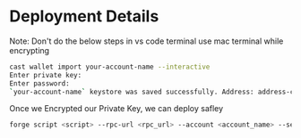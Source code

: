 # Deployment Details

Note: Don't do the below steps in vs code terminal use mac terminal while encrypting

```sh
cast wallet import your-account-name --interactive
Enter private key:
Enter password:
`your-account-name` keystore was saved successfully. Address: address-corresponding-to-private-key
```

Once we Encrypted our Private Key, we can deploy safley

```sh
forge script <script> --rpc-url <rpc_url> --account <account_name> --sender <address> --broadcast
```
